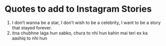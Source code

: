 # Quotes to add to Instagram Stories
1. I don’t wanna be a star, I don’t wish to be a celebrity, I want to be a story that stayed forever.
2.  itna chubhne laga hun sabko, chura to nhi hun
     kahin mai teri ex ka aashiq to nhi hun
	 
	 